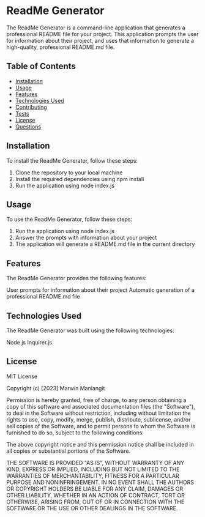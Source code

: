# ReadMe Generator
The ReadMe Generator is a command-line application that generates a professional README file for your project. This application prompts the user for information about their project, and uses that information to generate a high-quality, professional README.md file.

## Table of Contents

- [Installation](#installation)
- [Usage](#usage)
- [Features](#features)
- [Technologies Used](#technologies-used)
- [Contributing](#contributing)
- [Tests](#tests)
- [License](#license)
- [Questions](#questions)

## Installation
To install the ReadMe Generator, follow these steps:

1. Clone the repository to your local machine
2. Install the required dependencies using npm install
3. Run the application using node index.js

## Usage
To use the ReadMe Generator, follow these steps:

1. Run the application using node index.js
2. Answer the prompts with information about your project
3. The application will generate a README.md file in the current directory

## Features
The ReadMe Generator provides the following features:

User prompts for information about their project
Automatic generation of a professional README.md file

## Technologies Used
The ReadMe Generator was built using the following technologies:

Node.js
Inquirer.js

## License
MIT License

Copyright (c) [2023] Marwin Manlangit

Permission is hereby granted, free of charge, to any person obtaining a copy of this software and associated documentation files (the "Software"), to deal in the Software without restriction, including without limitation the rights to use, copy, modify, merge, publish, distribute, sublicense, and/or sell copies of the Software, and to permit persons to whom the Software is furnished to do so, subject to the following conditions:

The above copyright notice and this permission notice shall be included in all copies or substantial portions of the Software.

THE SOFTWARE IS PROVIDED "AS IS", WITHOUT WARRANTY OF ANY KIND, EXPRESS OR IMPLIED, INCLUDING BUT NOT LIMITED TO THE WARRANTIES OF MERCHANTABILITY, FITNESS FOR A PARTICULAR PURPOSE AND NONINFRINGEMENT. IN NO EVENT SHALL THE AUTHORS OR COPYRIGHT HOLDERS BE LIABLE FOR ANY CLAIM, DAMAGES OR OTHER LIABILITY, WHETHER IN AN ACTION OF CONTRACT, TORT OR OTHERWISE, ARISING FROM, OUT OF OR IN CONNECTION WITH THE SOFTWARE OR THE USE OR OTHER DEALINGS IN THE SOFTWARE.